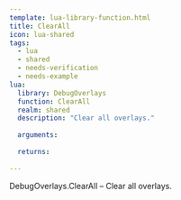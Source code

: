 ```yaml
---
template: lua-library-function.html
title: ClearAll
icon: lua-shared
tags:
  - lua
  - shared
  - needs-verification
  - needs-example
lua:
  library: DebugOverlays
  function: ClearAll
  realm: shared
  description: "Clear all overlays."
  
  arguments:
  
  returns:
    
---
```


<div class="lua__search__keywords">
DebugOverlays.ClearAll &#x2013; Clear all overlays.
</div>
